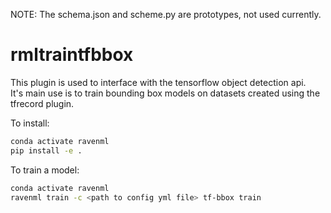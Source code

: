 NOTE: The schema.json and scheme.py are prototypes, not used currently.
# rmltraintfbbox
This plugin is used to interface with the tensorflow object detection api.   
It's main use is to train bounding box models on datasets created using the tfrecord plugin.

To install:
```bash
conda activate ravenml
pip install -e .
```

To train a model:
```bash
conda activate ravenml
ravenml train -c <path to config yml file> tf-bbox train
```

